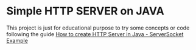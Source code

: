 # Simple HTTP SERVER on JAVA
This project is just for educational purpose to try some concepts or code following the guide [How to create HTTP Server in Java - ServerSocket Example](https://javarevisited.blogspot.com/2015/06/how-to-create-http-server-in-java-serversocket-example.html#)
